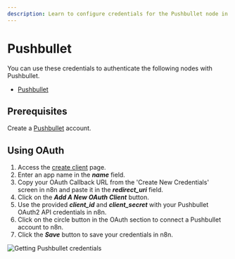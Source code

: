 ```yaml
---
description: Learn to configure credentials for the Pushbullet node in n8n
---
```


# Pushbullet

You can use these credentials to authenticate the following nodes with Pushbullet.
- [Pushbullet](../../nodes-library/nodes/Pushbullet/README.md)

## Prerequisites

Create a [Pushbullet](https://www.pushbullet.com/) account.

## Using OAuth

1. Access the [create client](https://www.pushbullet.com/create-client) page.
2. Enter an app name in the ***name*** field.
3. Copy your OAuth Callback URL from the 'Create New Credentials' screen in n8n and paste it in the ***redirect_uri*** field.
4. Click on the ***Add A New OAuth Client*** button.
5. Use the provided ***client_id*** and ***client_secret*** with your Pushbullet OAuth2 API credentials in n8n.
6. Click on the circle button in the OAuth section to connect a Pushbullet account to n8n.
7. Click the ***Save*** button to save your credentials in n8n.

![Getting Pushbullet credentials](./using-oauth.gif)
